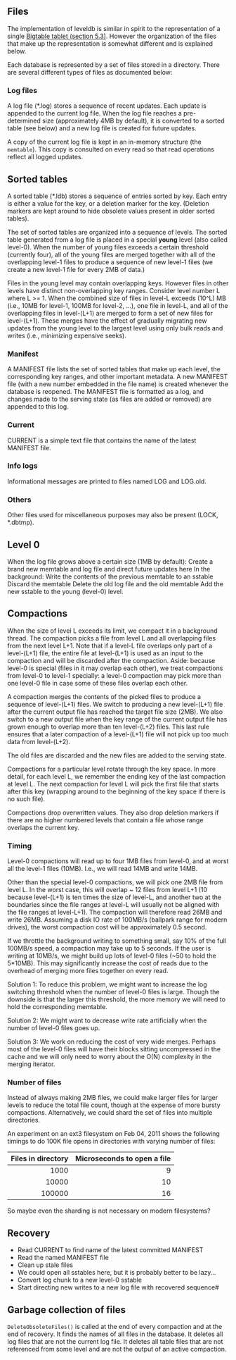 ## Files

The implementation of leveldb is similar in spirit to the representation of a
single [Bigtable tablet (section 5.3)](http://research.google.com/archive/bigtable.html).
However the organization of the files that make up the representation is
somewhat different and is explained below.

Each database is represented by a set of files stored in a directory. There are
several different types of files as documented below:

### Log files

A log file (*.log) stores a sequence of recent updates. Each update is appended
to the current log file. When the log file reaches a pre-determined size
(approximately 4MB by default), it is converted to a sorted table (see below)
and a new log file is created for future updates.

A copy of the current log file is kept in an in-memory structure (the
`memtable`). This copy is consulted on every read so that read operations
reflect all logged updates.

## Sorted tables

A sorted table (*.ldb) stores a sequence of entries sorted by key. Each entry is
either a value for the key, or a deletion marker for the key. (Deletion markers
are kept around to hide obsolete values present in older sorted tables).

The set of sorted tables are organized into a sequence of levels. The sorted
table generated from a log file is placed in a special **young** level (also
called level-0). When the number of young files exceeds a certain threshold
(currently four), all of the young files are merged together with all of the
overlapping level-1 files to produce a sequence of new level-1 files (we create
a new level-1 file for every 2MB of data.)

Files in the young level may contain overlapping keys. However files in other
levels have distinct non-overlapping key ranges. Consider level number L where
L >= 1. When the combined size of files in level-L exceeds (10^L) MB (i.e., 10MB
for level-1, 100MB for level-2, ...), one file in level-L, and all of the
overlapping files in level-(L+1) are merged to form a set of new files for
level-(L+1). These merges have the effect of gradually migrating new updates
from the young level to the largest level using only bulk reads and writes
(i.e., minimizing expensive seeks).

### Manifest

A MANIFEST file lists the set of sorted tables that make up each level, the
corresponding key ranges, and other important metadata. A new MANIFEST file
(with a new number embedded in the file name) is created whenever the database
is reopened. The MANIFEST file is formatted as a log, and changes made to the
serving state (as files are added or removed) are appended to this log.

### Current

CURRENT is a simple text file that contains the name of the latest MANIFEST
file.

### Info logs

Informational messages are printed to files named LOG and LOG.old.

### Others

Other files used for miscellaneous purposes may also be present (LOCK, *.dbtmp).

## Level 0

When the log file grows above a certain size (1MB by default):
Create a brand new memtable and log file and direct future updates here
In the background:
Write the contents of the previous memtable to an sstable
Discard the memtable
Delete the old log file and the old memtable
Add the new sstable to the young (level-0) level.

## Compactions

When the size of level L exceeds its limit, we compact it in a background
thread. The compaction picks a file from level L and all overlapping files from
the next level L+1. Note that if a level-L file overlaps only part of a
level-(L+1) file, the entire file at level-(L+1) is used as an input to the
compaction and will be discarded after the compaction.  Aside: because level-0
is special (files in it may overlap each other), we treat compactions from
level-0 to level-1 specially: a level-0 compaction may pick more than one
level-0 file in case some of these files overlap each other.

A compaction merges the contents of the picked files to produce a sequence of
level-(L+1) files. We switch to producing a new level-(L+1) file after the
current output file has reached the target file size (2MB). We also switch to a
new output file when the key range of the current output file has grown enough
to overlap more than ten level-(L+2) files.  This last rule ensures that a later
compaction of a level-(L+1) file will not pick up too much data from
level-(L+2).

The old files are discarded and the new files are added to the serving state.

Compactions for a particular level rotate through the key space. In more detail,
for each level L, we remember the ending key of the last compaction at level L.
The next compaction for level L will pick the first file that starts after this
key (wrapping around to the beginning of the key space if there is no such
file).

Compactions drop overwritten values. They also drop deletion markers if there
are no higher numbered levels that contain a file whose range overlaps the
current key.

### Timing

Level-0 compactions will read up to four 1MB files from level-0, and at worst
all the level-1 files (10MB). I.e., we will read 14MB and write 14MB.

Other than the special level-0 compactions, we will pick one 2MB file from level
L. In the worst case, this will overlap ~ 12 files from level L+1 (10 because
level-(L+1) is ten times the size of level-L, and another two at the boundaries
since the file ranges at level-L will usually not be aligned with the file
ranges at level-L+1). The compaction will therefore read 26MB and write 26MB.
Assuming a disk IO rate of 100MB/s (ballpark range for modern drives), the worst
compaction cost will be approximately 0.5 second.

If we throttle the background writing to something small, say 10% of the full
100MB/s speed, a compaction may take up to 5 seconds. If the user is writing at
10MB/s, we might build up lots of level-0 files (~50 to hold the 5*10MB). This
may significantly increase the cost of reads due to the overhead of merging more
files together on every read.

Solution 1: To reduce this problem, we might want to increase the log switching
threshold when the number of level-0 files is large. Though the downside is that
the larger this threshold, the more memory we will need to hold the
corresponding memtable.

Solution 2: We might want to decrease write rate artificially when the number of
level-0 files goes up.

Solution 3: We work on reducing the cost of very wide merges. Perhaps most of
the level-0 files will have their blocks sitting uncompressed in the cache and
we will only need to worry about the O(N) complexity in the merging iterator.

### Number of files

Instead of always making 2MB files, we could make larger files for larger levels
to reduce the total file count, though at the expense of more bursty
compactions.  Alternatively, we could shard the set of files into multiple
directories.

An experiment on an ext3 filesystem on Feb 04, 2011 shows the following timings
to do 100K file opens in directories with varying number of files:


| Files in directory | Microseconds to open a file |
|-------------------:|----------------------------:|
|               1000 |                           9 |
|              10000 |                          10 |
|             100000 |                          16 |

So maybe even the sharding is not necessary on modern filesystems?

## Recovery

* Read CURRENT to find name of the latest committed MANIFEST
* Read the named MANIFEST file
* Clean up stale files
* We could open all sstables here, but it is probably better to be lazy...
* Convert log chunk to a new level-0 sstable
* Start directing new writes to a new log file with recovered sequence#

## Garbage collection of files

`DeleteObsoleteFiles()` is called at the end of every compaction and at the end
of recovery. It finds the names of all files in the database. It deletes all log
files that are not the current log file. It deletes all table files that are not
referenced from some level and are not the output of an active compaction.

